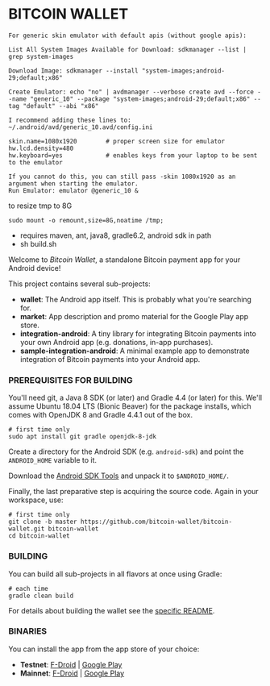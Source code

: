 # BITCOIN WALLET
```
For generic skin emulator with default apis (without google apis):

List All System Images Available for Download: sdkmanager --list | grep system-images

Download Image: sdkmanager --install "system-images;android-29;default;x86"

Create Emulator: echo "no" | avdmanager --verbose create avd --force --name "generic_10" --package "system-images;android-29;default;x86" --tag "default" --abi "x86"

I recommend adding these lines to: ~/.android/avd/generic_10.avd/config.ini

skin.name=1080x1920        # proper screen size for emulator
hw.lcd.density=480
hw.keyboard=yes            # enables keys from your laptop to be sent to the emulator

If you cannot do this, you can still pass -skin 1080x1920 as an argument when starting the emulator. 
Run Emulator: emulator @generic_10 &
```

to resize tmp to 8G
```
sudo mount -o remount,size=8G,noatime /tmp;
```
* requires maven, ant, java8, gradle6.2, android sdk in path
* sh build.sh


Welcome to _Bitcoin Wallet_, a standalone Bitcoin payment app for your Android device!

This project contains several sub-projects:

 * __wallet__:
     The Android app itself. This is probably what you're searching for.
 * __market__:
     App description and promo material for the Google Play app store.
 * __integration-android__:
     A tiny library for integrating Bitcoin payments into your own Android app
     (e.g. donations, in-app purchases).
 * __sample-integration-android__:
     A minimal example app to demonstrate integration of Bitcoin payments into
     your Android app.


### PREREQUISITES FOR BUILDING

You'll need git, a Java 8 SDK (or later) and Gradle 4.4 (or later) for this. We'll assume Ubuntu 18.04 LTS (Bionic Beaver)
for the package installs, which comes with OpenJDK 8 and Gradle 4.4.1 out of the box.

    # first time only
    sudo apt install git gradle openjdk-8-jdk

Create a directory for the Android SDK (e.g. `android-sdk`) and point the `ANDROID_HOME` variable to it.

Download the [Android SDK Tools](https://developer.android.com/studio/index.html#command-tools)
and unpack it to `$ANDROID_HOME/`.

Finally, the last preparative step is acquiring the source code. Again in your workspace, use:

    # first time only
    git clone -b master https://github.com/bitcoin-wallet/bitcoin-wallet.git bitcoin-wallet
    cd bitcoin-wallet


### BUILDING

You can build all sub-projects in all flavors at once using Gradle:

    # each time
    gradle clean build

For details about building the wallet see the [specific README](wallet/README.md).


### BINARIES

You can install the app from the app store of your choice:

 * __Testnet__:
   <a href="https://f-droid.org/app/org.apache.cordova.radiocoin.wallet_test">F-Droid</a> |
   <a href='https://play.google.com/store/apps/details?id=org.apache.cordova.radiocoin.wallet_test'>Google Play</a>
 * __Mainnet__:
   <a href="https://f-droid.org/app/org.apache.cordova.radiocoin.wallet">F-Droid</a> |
   <a href='https://play.google.com/store/apps/details?id=org.apache.cordova.radiocoin.wallet'>Google Play</a>
